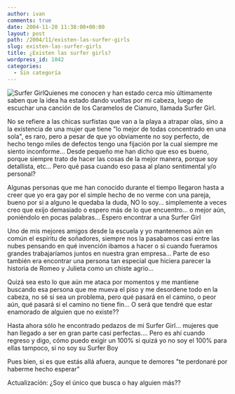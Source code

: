 ```yaml
---
author: ivan
comments: true
date: 2004-11-20 11:38:00+00:00
layout: post
path: /2004/11/existen-las-surfer-girls
slug: existen-las-surfer-girls
title: ¿Existen las surfer girls?
wordpress_id: 1042
categories:
  - Sin categoría
---
```


![Surfer Girl](https://www.amautacorp.com/staff/e-van/pictures/surfer_girl.gif)Quienes me conocen y han estado cerca mío últimamente saben que la idea ha estado dando vueltas por mi cabeza, luego de escuchar una canción de los Caramelos de Cianuro, llamada Surfer Girl.

No se refiere a las chicas surfistas que van a la playa a atrapar olas, sino a la existencia de una mujer que tiene "lo mejor de todas concentrado en una sola", es raro, pero a pesar de que yo obviamente no soy perfecto, de hecho tengo miles de defectos tengo una fijación por la cual siempre me siento inconforme... Desde pequeño me han dicho que eso es bueno, porque siempre trato de hacer las cosas de la mejor manera, porque soy detallista, etc... Pero qué pasa cuando eso pasa al plano sentimental y/o personal?

Algunas personas que me han conocido durante el tiempo llegaron hasta a creer que yo era gay por el simple hecho de no verme con una pareja, bueno por si a alguno le quedaba la duda, NO lo soy... simplemente a veces creo que exijo demasiado o espero más de lo que encuentro... o mejor aún, poniéndolo en pocas palabras... Espero encontrar a una Surfer Girl

Uno de mis mejores amigos desde la escuela y yo mantenemos aún en común el espíritu de soñadores, siempre nos la pasabamos casi entre las nubes pensando en qué invención ibamos a hacer o si cuando fueramos grandes trabajaríamos juntos en nuestra gran empresa... Parte de eso también era encontrar una persona tan especial que hiciera parecer la historia de Romeo y Julieta como un chiste agrio...

Quizá sea esto lo que aún me ataca por momentos y me mantiene buscando esa persona que me mueva el piso y me desordene todo en la cabeza, no sé si sea un problema, pero qué pasará en el camino, o peor aún, qué pasará si el camino no tiene fin... O será que tendré que estar enamorado de alguien que no existe??

Hasta ahora sólo he encontrado pedazos de mi Surfer Girl... mujeres que han llegado a ser en gran parte casi perfectas.... Pero es ahí cuando regreso y digo, cómo puedo exigir un 100% si quizá yo no soy el 100% para ellas tampoco, si no soy su Surfer Boy

Pues bien, si es que estás allá afuera, aunque te demores "te perdonaré por haberme hecho esperar"

Actualización: ¿Soy el único que busca o hay alguien más??
